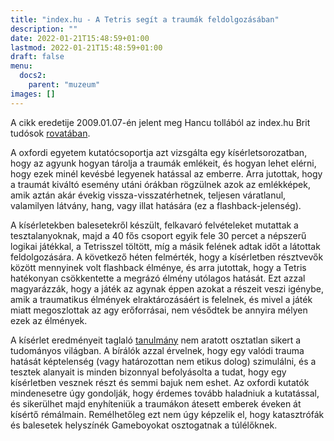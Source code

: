 ```yaml
---
title: "index.hu - A Tetris segít a traumák feldolgozásában"
description: ""
date: 2022-01-21T15:48:59+01:00
lastmod: 2022-01-21T15:48:59+01:00
draft: false
menu:
  docs2:
    parent: "muzeum"
images: []
---
```


<div class="alert alert-info" role="alert">
  A cikk eredetije 2009.01.07-én jelent meg Hancu tollából az index.hu Brit tudósok <a href="https://index.hu/tudomany/brittudosok/2009/01/07/a_tetris_segit_a_traumak_feldolgozasaban/" class="alert-link">rovatában</a>.
</div><p>

A oxfordi egyetem kutatócsoportja azt vizsgálta egy kísérletsorozatban, hogy az agyunk hogyan tárolja a traumák emlékeit, és hogyan lehet elérni, hogy ezek minél kevésbé legyenek hatással az emberre. Arra jutottak, hogy a traumát kiváltó esemény utáni órákban rögzülnek azok az emlékképek, amik aztán akár évekig vissza-visszatérhetnek, teljesen váratlanul, valamilyen látvány, hang, vagy illat hatására (ez a flashback-jelenség).

A kísérletekben balesetekről készült, felkavaró felvételeket mutattak a tesztalanyoknak, majd a 40 fős csoport egyik fele 30 percet a népszerű logikai játékkal, a Tetrisszel töltött, míg a másik felének adtak időt a látottak feldolgozására. A következő héten felmérték, hogy a kísérletben résztvevők között mennyinek volt flashback élménye, és arra jutottak, hogy a Tetris hatékonyan csökkentette a megrázó élmény utólagos hatását. Ezt azzal magyarázzák, hogy a játék az agynak éppen azokat a részeit veszi igénybe, amik a traumatikus élmények elraktározásáért is felelnek, és mivel a játék miatt megoszlottak az agy erőforrásai, nem vésődtek be annyira mélyen ezek az élmények.

A kísérlet eredményeit taglaló [tanulmány](http://news.bbc.co.uk/2/hi/health/7813637.stm) nem aratott osztatlan sikert a tudományos világban. A bírálók azzal érvelnek, hogy egy valódi trauma hatását képtelenség (vagy határozottan nem etikus dolog) szimulálni, és a tesztek alanyait is minden bizonnyal befolyásolta a tudat, hogy egy kísérletben vesznek részt és semmi bajuk nem eshet. Az oxfordi kutatók mindenesetre úgy gondolják, hogy érdemes tovább haladniuk a kutatással, és sikerülhet majd enyhíteniük a traumákon átesett emberek éveken át kísértő rémálmain. Remélhetőleg ezt nem úgy képzelik el, hogy katasztrófák és balesetek helyszínék Gameboyokat osztogatnak a túlélőknek.
